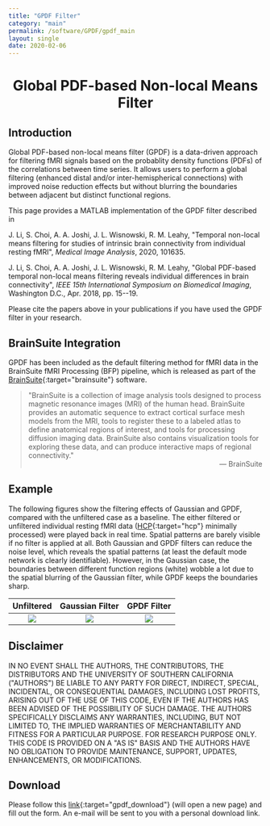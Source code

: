 ```yaml
---
title: "GPDF Filter"
category: "main"
permalink: /software/GPDF/gpdf_main
layout: single
date: 2020-02-06
---
```


# **<center>Global PDF-based Non-local Means Filter</center>**

## Introduction

Global PDF-based non-local means filter (GPDF) is a data-driven approach for filtering fMRI signals based on the probablity density functions (PDFs) of the correlations between time series. It allows users to perform a global filtering (enhanced distal and/or inter-hemispherical connections) with improved noise reduction effects but without blurring the boundaries between adjacent but distinct functional regions.

This page provides a MATLAB implementation of the GPDF filter described in

J. Li, S. Choi, A. A. Joshi, J. L. Wisnowski, R. M. Leahy, "Temporal non-local means filtering for studies of intrinsic brain connectivity from individual resting fMRI", *Medical Image Analysis*, 2020, 101635. &nbsp; [<i class="fa fa-quote-right"></i>](/files/bib/Li2020Tnmffsoibcfirf.bib) 

J. Li, S. Choi, A. A. Joshi, J. L. Wisnowski, R. M. Leahy, "Global PDF-based temporal non-local means filtering reveals individual differences in brain connectivity", *IEEE 15th International Symposium on Biomedical Imaging*, Washington D.C., Apr. 2018, pp. 15--19. &nbsp; [<i class="fa fa-quote-right"></i>](/files/bib/Li2018GPtnmfridibc.bib) 

Please cite the papers above in your publications if you have used the GPDF filter in your research.

## BrainSuite Integration

GPDF has been included as the default filtering method for fMRI data in the BrainSuite fMRI Processing (BFP) pipeline, which is released as part of the [BrainSuite](http://brainsuite.org/){:target="brainsuite"} software.

> "BrainSuite is a collection of image analysis tools designed to process magnetic resonance images (MRI) of the human head. BrainSuite provides an automatic sequence to extract cortical surface mesh models from the MRI, tools to register these to a labeled atlas to define anatomical regions of interest, and tools for processing diffusion imaging data. BrainSuite also contains visualization tools for exploring these data, and can produce interactive maps of regional connectivity."<br/><span style="float:right">&mdash; BrainSuite</span><br/>

## Example

The following figures show the filtering effects of Gaussian and GPDF, compared with the unfiltered case as a baseline. The either filtered or unfiltered individual resting fMRI data ([HCP](https://www.humanconnectome.org/){:target="hcp"} minimally processed) were played back in real time. Spatial patterns are barely visible if no filter is applied at all. Both Gaussian and GPDF filters can reduce the noise level, which reveals the spatial patterns (at least the default mode network is clearly identifiable). However, in the Gaussian case, the boundaries between different function regions (white) wobble a lot due to the spatial blurring of the Gaussian filter, while GPDF keeps the boundaries sharp. 

Unfiltered | Gaussian Filter | GPDF Filter
:---:|:---:|:---:
![](/images/software/GPDF/Unfiltered.gif) | ![](/images/software/GPDF/LB.gif) | ![](/images/software/GPDF/GPDF.gif)

## Disclaimer

IN NO EVENT SHALL THE AUTHORS, THE CONTRIBUTORS, THE DISTRIBUTORS AND THE UNIVERSITY OF SOUTHERN CALIFORNIA ("AUTHORS") BE LIABLE TO ANY PARTY FOR DIRECT, INDIRECT, SPECIAL, INCIDENTAL, OR CONSEQUENTIAL DAMAGES, INCLUDING LOST PROFITS, ARISING OUT OF THE USE OF THIS CODE, EVEN IF THE AUTHORS HAS BEEN ADVISED OF THE POSSIBILITY OF SUCH DAMAGE. THE AUTHORS SPECIFICALLY DISCLAIMS ANY WARRANTIES, INCLUDING, BUT NOT LIMITED TO, THE IMPLIED WARRANTIES OF MERCHANTABILITY AND FITNESS FOR A PARTICULAR PURPOSE. FOR RESEARCH PURPOSE ONLY. THIS CODE IS PROVIDED ON A "AS IS" BASIS AND THE AUTHORS HAVE NO OBLIGATION TO PROVIDE MAINTENANCE, SUPPORT, UPDATES, ENHANCEMENTS, OR MODIFICATIONS.

## Download

Please follow this [link](http://soft.imagicastle.com:27224/software/download.php?app=gpdf){:target="gpdf_download"} (will open a new page) and fill out the form. An e-mail will be sent to you with a personal download link. 
